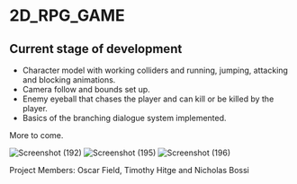 # 2D_RPG_GAME

## Current stage of development

* Character model with working colliders and running, jumping, attacking and blocking animations.
* Camera follow and bounds set up.
* Enemy eyeball that chases the player and can kill or be killed by the player.
* Basics of the branching dialogue system implemented.

More to come.

![Screenshot (192)](https://user-images.githubusercontent.com/54950149/94934962-aef40800-04cc-11eb-88c2-be22b65482b1.png)
![Screenshot (195)](https://user-images.githubusercontent.com/54950149/94935408-52451d00-04cd-11eb-92f1-5395d8b4fbcf.png)
![Screenshot (196)](https://user-images.githubusercontent.com/54950149/94935590-891b3300-04cd-11eb-83c4-8d3cece18dfb.png)

Project Members: Oscar Field, Timothy Hitge and Nicholas Bossi


